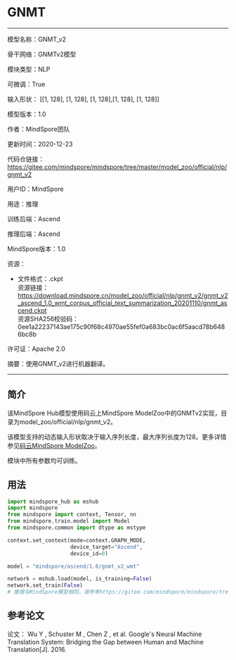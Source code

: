 # GNMT

---

模型名称：GNMT_v2

骨干网络：GNMTv2模型

模块类型：NLP

可微调：True

输入形状： [[1, 128], [1, 128], [1, 128],[1, 128], [1, 128]]

模型版本：1.0

作者：MindSpore团队

更新时间：2020-12-23

代码仓链接： <https://gitee.com/mindspore/mindspore/tree/master/model_zoo/official/nlp/gnmt_v2>

用户ID：MindSpore

用途：推理

训练后端：Ascend

推理后端：Ascend

MindSpore版本：1.0

资源：

-
    文件格式：.ckpt  
    资源链接： <https://download.mindspore.cn/model_zoo/official/nlp/gnmt_v2/gnmt_v2_ascend_1.0_wmt_corpus_official_text_summarization_20201110/gnmt_ascend.ckpt>  
    资源SHA256校验码： 0ee1a22237143ae175c90f68c4970ae55fef0a683bc0ac6f5aacd78b6486bc8b

许可证：Apache 2.0

摘要：使用GNMT_v2进行机器翻译。

---

## 简介

该MindSpore Hub模型使用码云上MindSpore ModelZoo中的GNMTv2实现，目录为model_zoo/official/nlp/gnmt_v2。

该模型支持的动态输入形状取决于输入序列长度，最大序列长度为128。更多详情参见[码云MindSpore ModelZoo](https://gitee.com/mindspore/mindspore/tree/master/model_zoo/official/nlp/gnmt_v2/README.md)。

模块中所有参数均可训练。

## 用法

```python
import mindspore_hub as mshub
import mindspore
from mindspore import context, Tensor, nn
from mindspore.train.model import Model
from mindspore.common import dtype as mstype

context.set_context(mode=context.GRAPH_MODE,
                    device_target="Ascend",
                    device_id=0)

model = "mindspore/ascend/1.0/gnmt_v2_wmt"

network = mshub.load(model, is_training=False)
network.set_train(False)
# 推理与MindSpore模型相同，请参考https://gitee.com/mindspore/mindspore/tree/master/model_zoo/official/nlp/gnmt_v2
```

## 参考论文

论文： Wu Y , Schuster M , Chen Z , et al. Google's Neural Machine Translation System: Bridging the Gap between Human and Machine Translation[J]. 2016.

